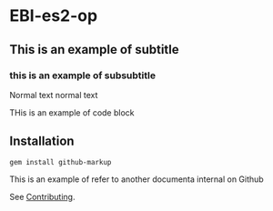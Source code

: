 # EBI-es2-op
## This is an example of subtitle
### this is an example of subsubtitle

Normal text normal text

THis is an example of code block

Installation
-----------

```
gem install github-markup
```

This is an example of refer to another documenta internal on Github

See [Contributing](CONTRIBUTING.md).
